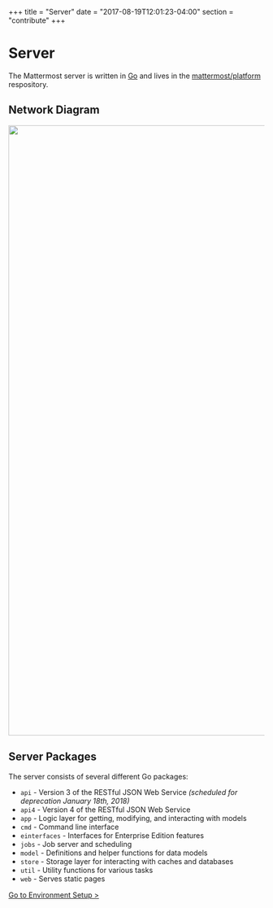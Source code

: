 +++
title = "Server"
date = "2017-08-19T12:01:23-04:00"
section = "contribute"
+++

# Server

The Mattermost server is written in [Go](https://golang.org/) and lives in the [mattermost/platform](https://github.com/mattermost/platform) respository.

## Network Diagram

<img src="/img/mattermost-network.png" style="width: 1200px"/>

## Server Packages

The server consists of several different Go packages:

* `api` - Version 3 of the RESTful JSON Web Service *(scheduled for deprecation January 18th, 2018)*
* `api4` - Version 4 of the RESTful JSON Web Service
* `app` - Logic layer for getting, modifying, and interacting with models
* `cmd` - Command line interface
* `einterfaces` - Interfaces for Enterprise Edition features
* `jobs` - Job server and scheduling
* `model` - Definitions and helper functions for data models
* `store` - Storage layer for interacting with caches and databases
* `util` - Utility functions for various tasks
* `web` - Serves static pages

<div style="margin-top: 15px;">
<span class="pull-right"><a href="/contribute/server/developer-setup/">Go to Environment Setup ></a></span>
</div>
<br/>
